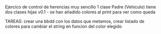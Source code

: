 Ejercico de control de herencias muy sencillo
1 clase Padre (Vehiculo) tiene dos clases hijas 
v0.1 - se han añadido colores al print para ver como queda

TAREAS: crear una bbdd con los datos que metamos, crear listado de colores para cambiar el string en funcion del color elegido
